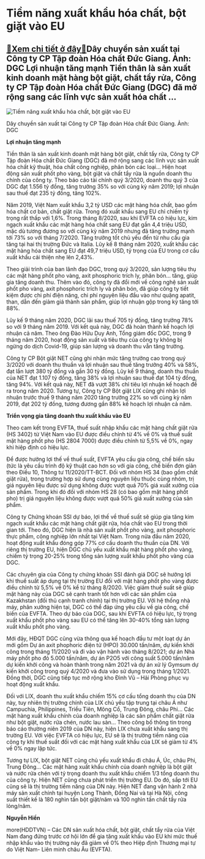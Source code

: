 Tiềm năng xuất khẩu hóa chất, bột giặt vào EU
=============================================

[:gift:Xem chi tiết ở đây:gift:](https://hddtvn.com/tiem-nang-xuat-khau-hoa-chat-bot-giat-vao-eu/)Dây chuyền sản xuất tại Công ty CP Tập đoàn Hóa chất Đức Giang. Ảnh: DGC Lợi nhuận tăng mạnh Tiền thân là sản xuất kinh doanh mặt hàng bột giặt, chất tẩy rửa, Công ty CP Tập đoàn Hóa chất Đức Giang (DGC) đã mở rộng sang các lĩnh vực sản xuất hóa chất …
------------------------------------------------------------------------------------------------------------------------------------------------------------------------------------------------------------------------------------------------------------





![Tiềm năng xuất khẩu hóa chất, bột giặt vào EU](https://hddtvn.com/wp-content/uploads/2021/01/3353_12-_4126_ducgiang.jpg "Tiềm năng xuất khẩu hóa chất, bột giặt vào EU")


Dây chuyền sản xuất tại Công ty CP Tập đoàn Hóa chất Đức Giang. Ảnh: DGC



**Lợi nhuận tăng mạnh**


Tiền thân là sản xuất kinh doanh mặt hàng bột giặt, chất tẩy rửa, Công ty CP Tập đoàn Hóa chất Đức Giang (DGC) đã mở rộng sang các lĩnh vực sản xuất hóa chất kỹ thuật, hóa chất công nghiệp, phân bón các loại… Hiện hoạt động sản xuất phốt pho vàng, bột giặt và chất tẩy rửa là nguồn doanh thu chính của công ty. Theo báo cáo tài chính quý 3/2020, doanh thu quý 3 của DGC đạt 1.556 tỷ đồng, tăng trưởng 35% so với cùng kỳ năm 2019; lợi nhuận sau thuế đạt 235 tỷ đồng, tăng 102%.





Năm 2019, Việt Nam xuất khẩu 3,2 tỷ USD các mặt hàng hóa chất, bao gồm hóa chất cơ bản, chất giặt rửa. Trong đó xuất khẩu sang EU chỉ chiếm tỷ trọng rất thấp với 1,6%. Trong tháng 8/2020, sau khi EVFTA có hiệu lực, kim ngạch xuất khẩu các mặt hàng hóa chất sang EU đạt gần 4,4 triệu USD, mặc dù tương đương so với cùng kỳ năm 2019 nhưng đã tăng trưởng mạnh tới 73% so với tháng 7/2020. Tăng trưởng tốt chủ yếu đến từ nhu cầu gia tăng tại hai thị trường Đức và Italia. Lũy kế 8 tháng năm 2020, xuất khẩu các mặt hàng hóa chất sang EU đạt 49,7 triệu USD, tỷ trọng của EU trong cơ cấu xuất khẩu cải thiện nhẹ lên 2,43%.



Theo giải trình của ban lãnh đạo DGC, trong quý 3/2020, sản lượng tiêu thụ các mặt hàng phốt pho vàng, axit phosphoric trích ly, phân bón… tăng, giúp gia tăng doanh thu. Thêm vào đó, công ty đã đổi mới về công nghệ sản xuất phốt pho vàng, axit phosphoric trích ly và phân bón, đã giúp công ty tiết kiệm được chi phí điện năng, chi phí nguyên liệu đầu vào như quặng apatit, than, dẫn đến giảm giá thành sản phẩm, giúp lợi nhuận gộp trong kỳ tăng tới 88%.


Lũy kế 9 tháng năm 2020, DGC lãi sau thuế 705 tỷ đồng, tăng trưởng 78% so với 9 tháng năm 2019. Với kết quả này, DGC đã hoàn thành kế hoạch lợi nhuận cả năm. Theo ông Đào Hữu Duy Anh, Tổng giám đốc DGC, trong 9 tháng năm 2020, hoạt động sản xuất và tiêu thụ của công ty không bị ngừng do dịch Covid-19, giúp sản lượng và doanh thu vẫn tăng trưởng.


Công ty CP Bột giặt NET cũng ghi nhận mức tăng trưởng cao trong quý 3/2020 với doanh thu thuần và lợi nhuận sau thuế tăng trưởng 40% và 58%, đạt lần lượt 380 tỷ đồng và gần 30 tỷ đồng. Lũy kế 9 tháng, doanh thu thuần của NET đạt 1.107 tỷ đồng, tăng 38% và lợi nhuận sau thuế đạt 104 tỷ đồng, tăng 94%. Với kết quả này, NET đã vượt 38% chỉ tiêu lợi nhuận kế hoạch đề ra trong năm 2020. Tương tự, Công ty CP Bột giặt LIX cũng ghi nhận lợi nhuận trước thuế 9 tháng năm 2020 tăng trưởng 22% so với cùng kỳ năm 2019, đạt 202 tỷ đồng, tương đương gần 88% kế hoạch lợi nhuận cả năm.


**Triển vọng gia tăng doanh thu xuất khẩu vào EU**


Theo cam kết trong EVFTA, thuế suất nhập khẩu các mặt hàng chất giặt rửa (HS 3402) từ Việt Nam vào EU được điều chỉnh từ 4% về 0% và thuế suất mặt hàng phốt pho (HS 2804 7000) được điều chỉnh từ 5,5% về 0%, ngay khi hiệp định có hiệu lực.


Để được hưởng lợi thế về thuế suất, EVFTA yêu cầu gia công, chế biến sâu (tức là yêu cầu trình độ kỹ thuật cao hơn so với gia công, chế biến đơn giản theo Điều 10, Thông tư 11/2020/TT-BCT. Đối với nhóm HS 34 (bao gồm chất giặt rửa), trong trường hợp sử dụng cùng nguyên liệu thuộc cùng nhóm, trị giá nguyên liệu được sử dụng không được vượt quá 70% giá xuất xưởng của sản phẩm. Trong khi đó đối với nhóm HS 28 (có bao gồm mặt hàng phốt pho) trị giá nguyên liệu không được vượt quá 50% giá xuất xưởng của sản phẩm.


Công ty Chứng khoán SSI dự báo, lợi thế về thuế suất sẽ giúp gia tăng kim ngạch xuất khẩu các mặt hàng chất giặt rửa, hóa chất vào EU trong thời gian tới. Theo đó, DGC hiện là nhà sản xuất phốt pho vàng, axit phosphoric thực phẩm, công nghiệp lớn nhất tại Việt Nam. Trong nửa đầu năm 2020, hoạt động xuất khẩu đóng góp 77% cơ cấu doanh thu thuần của DN. Với riêng thị trường EU, hiện DGC chủ yếu xuất khẩu mặt hàng phốt pho vàng, chiếm tỷ trọng 20-25% trong tổng sản lượng xuất khẩu phốt pho vàng của DGC.


Các chuyên gia của Công ty chứng khoán SSI đánh giá DGC sẽ hưởng lợi khi thuế suất áp dụng tại thị trường EU đối với mặt hàng phốt pho vàng được điều chỉnh từ 5,5% về 0% kể từ tháng 8/2020. Việc giảm thuế suất sẽ giúp mặt hàng này của DGC sẽ cạnh tranh tốt hơn với các sản phẩm của Kazakhstan (đối thủ cạnh tranh chính) tại thị trường EU. Với hệ thống nhà máy, phân xưởng hiện tại, DGC có thể đáp ứng yêu cầu về gia công, chế biến của EVFTA. Theo dự báo của DGC, sau khi EVFTA có hiệu lực, tỷ trọng xuất khẩu phốt pho vàng sau EU có thể tăng lên 30-40% tổng sản lượng xuất khẩu phốt pho vàng.


Mới đây, HĐQT DGC cũng vừa thông qua kế hoạch đầu tư một loạt dự án mới gồm Dự án axit phophoric điện tử (HPO) 30.000 tấn/năm, dự kiến khởi công trong tháng 11/2020 và đi vào vận hành vào tháng 8/2021; dự án Nhà máy phốt pho đỏ 5.000 tấn/năm, dự án P2O5 với công suất 5.000 tấn/năm dự kiến khởi công và hoàn thành trong năm 2021 và dự án xử lý Gymsum dự kiến khởi công trong quý 4/2020 và đưa vào sử dụng trong tháng 1/2021. Đồng thời, DGC cũng tiếp tục mở rộng kho Đình Vũ – Hải Phòng phục vụ hoạt động xuất khẩu.


Đối với LIX, doanh thu xuất khẩu chiếm 15% cơ cấu tổng doanh thu của DN này, tuy nhiên thị trường chính của LIX chủ yếu tập trung tại châu Á như Campuchia, Philippines, Triều Tiên, Mông Cổ, Trung Đông, châu Phi… Các mặt hàng xuất khẩu chính của doanh nghiệp là các sản phẩm chất giặt rửa như bột giặt, nước rửa chén, nước lau sàn… Theo công bố thông tin trong báo cáo thường niên 2019 của DN này, hiện LIX chưa xuất khẩu sang thị trường EU. Với việc EVFTA có hiệu lực, EU sẽ là thị trường tiềm năng của công ty khi thuế suất đối với các mặt hàng xuất khẩu của LIX sẽ giảm từ 4% về 0% ngay lập tức.


Tương tự LIX, bột giặt NET cũng chủ yếu xuất khẩu đi châu Á, Úc, châu Phi, Trung Đông… Các mặt hàng xuất khẩu chính của doanh nghiệp là bột giặt và nước rửa chén với tỷ trọng doanh thu xuất khẩu chiếm 1/3 tổng doanh thu của công ty. Hiện NET cũng chưa phát triển thị trường EU. Do đó, sắp tới EU cũng sẽ là thị trường tiềm năng của DN này. Hiện NET đang vận hành 2 nhà máy sản xuất chính tại huyện Long Thành, Đồng Nai và tại Hà Nội, công suất thiết kế là 180 nghìn tấn bột giặt/năm và 100 nghìn tấn chất tẩy rửa lỏng/năm.




**Nguyễn Hiền**



more(HDDTVN) – Các DN sản xuất hóa chất, bột giặt, chất tẩy rửa của Việt Nam đang đứng trước cơ hội lớn để gia tăng xuất khẩu vào EU khi mức thuế nhập khẩu vào thị trường này đã giảm về 0% theo Hiệp định Thương mại tự do Việt Nam- Liên minh châu Âu (EVFTA).

